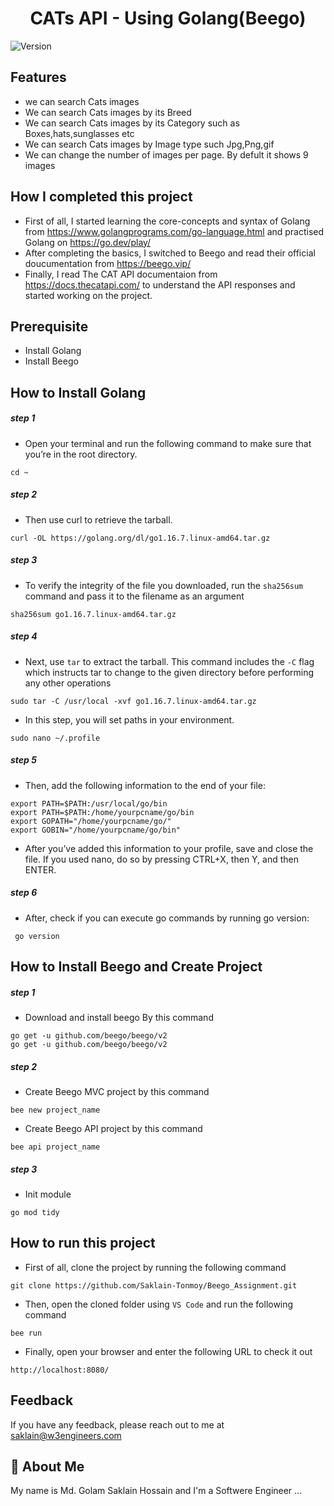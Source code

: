 <h1 align="center">CATs API - Using Golang(Beego)</h1>
<p>
  <img alt="Version" src="https://img.shields.io/badge/version-1.0.0-blue.svg?cacheSeconds=2592000" />
</p>

## Features

- we can search Cats images
- We can search Cats images by its Breed
- We can search Cats images by its Category such as Boxes,hats,sunglasses etc
- We can search Cats images by Image type such Jpg,Png,gif
- We can change the number of images per page. By defult it shows 9 images

## How I completed this project

- First of all, I started learning the core-concepts and syntax of Golang from https://www.golangprograms.com/go-language.html and practised Golang on https://go.dev/play/
- After completing the basics, I switched to Beego and read their official doucumentation from https://beego.vip/
- Finally, I read The CAT API documentaion from https://docs.thecatapi.com/ to understand the API responses and started working on the project.

## Prerequisite

- Install Golang
- Install Beego

## How to Install Golang

##### step 1

- Open your terminal and run the following command to make sure that you’re in the root directory.

```
cd ~
```

##### step 2

- Then use curl to retrieve the tarball.

```
curl -OL https://golang.org/dl/go1.16.7.linux-amd64.tar.gz
```

##### step 3

- To verify the integrity of the file you downloaded, run the `sha256sum` command and pass it to the filename as an argument

```
sha256sum go1.16.7.linux-amd64.tar.gz
```

##### step 4

- Next, use `tar` to extract the tarball. This command includes the `-C` flag which instructs tar to change to the given directory before performing any other operations

```
sudo tar -C /usr/local -xvf go1.16.7.linux-amd64.tar.gz
```

- In this step, you will set paths in your environment.

```
sudo nano ~/.profile
```

##### step 5

- Then, add the following information to the end of your file:

```
export PATH=$PATH:/usr/local/go/bin
export PATH=$PATH:/home/yourpcname/go/bin
export GOPATH="/home/yourpcname/go/"
export GOBIN="/home/yourpcname/go/bin"
```

- After you’ve added this information to your profile, save and close the file. If you used nano, do so by pressing CTRL+X, then Y, and then ENTER.

##### step 6

- After, check if you can execute go commands by running go version:

```
 go version
```

## How to Install Beego and Create Project

##### step 1

- Download and install beego By this command

```
go get -u github.com/beego/beego/v2
go get -u github.com/beego/beego/v2
```

##### step 2

- Create Beego MVC project by this command

```
bee new project_name
```

- Create Beego API project by this command

```
bee api project_name
```

##### step 3

- Init module

```
go mod tidy
```

## How to run this project

- First of all, clone the project by running the following command
```
git clone https://github.com/Saklain-Tonmoy/Beego_Assignment.git
```
- Then, open the cloned folder using `VS Code` and run the following command

```
bee run
```
- Finally, open your browser and enter the following URL to check it out
```
http://localhost:8080/
```

## Feedback

If you have any feedback, please reach out to me at saklain@w3engineers.com

## 🚀 About Me

My name is Md. Golam Saklain Hossain and I'm a Softwere Engineer ...
